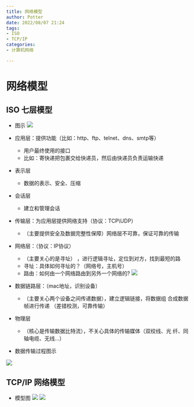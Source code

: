 ```yaml
---
title: 网络模型
author: Potter
date: 2022/08/07 21:24
tags: 
- ISO
- TCP/IP
categories: 
- 计算机网络

---
```


# 网络模型

## ISO 七层模型

- 图示
    ![](https://cdn.jsdelivr.net/gh/yxw007/BlogPicBed@master/img/20230312221844.png)
    
- 应用层：提供功能（比如：http、ftp、telnet、dns、smtp等）
    - 用户最终使用的接口
    - 比如：寄快递把包裹交给快递员，然后由快递员负责运输快递
- 表示层
    - 数据的表示、安全、压缩
- 会话层
    - 建立和管理会话
- 传输层：为应用层提供网络支持（协议：TCP\UDP）
    - （主要提供安全及数据完整性保障）网络层不可靠，保证可靠的传输
- 网络层：（协议：IP协议）
    - （主要关心的是寻址） ，进行逻辑寻址，定位到对方，找到最短的路
    - 寻址：具体如何寻址的？（网络号，主机号）
    - 路由：如何由一个网络路由到另外一个网络的?
    ![](https://cdn.jsdelivr.net/gh/yxw007/BlogPicBed@master/img/20230312221908.png)
    
- 数据链路层：（mac地址，识别设备）
    - （主要关心两个设备之间传递数据），建立逻辑链接，将数据组 合成数据帧进行传递 （差错校测，可靠传输）
- 物理层
    - （核心是传输数据比特流），不关心具体的传输媒体（双绞线、光 纤、同轴电缆、无线...）
    
- 数据传输过程图示
    
![](https://cdn.jsdelivr.net/gh/yxw007/BlogPicBed@master/img/20230312221923.png)

## TCP/IP 网络模型

- 模型图
    ![](https://cdn.jsdelivr.net/gh/yxw007/BlogPicBed@master/img/20230312222016.png)
    ![](https://cdn.jsdelivr.net/gh/yxw007/BlogPicBed@master/img/20230312222037.png)
